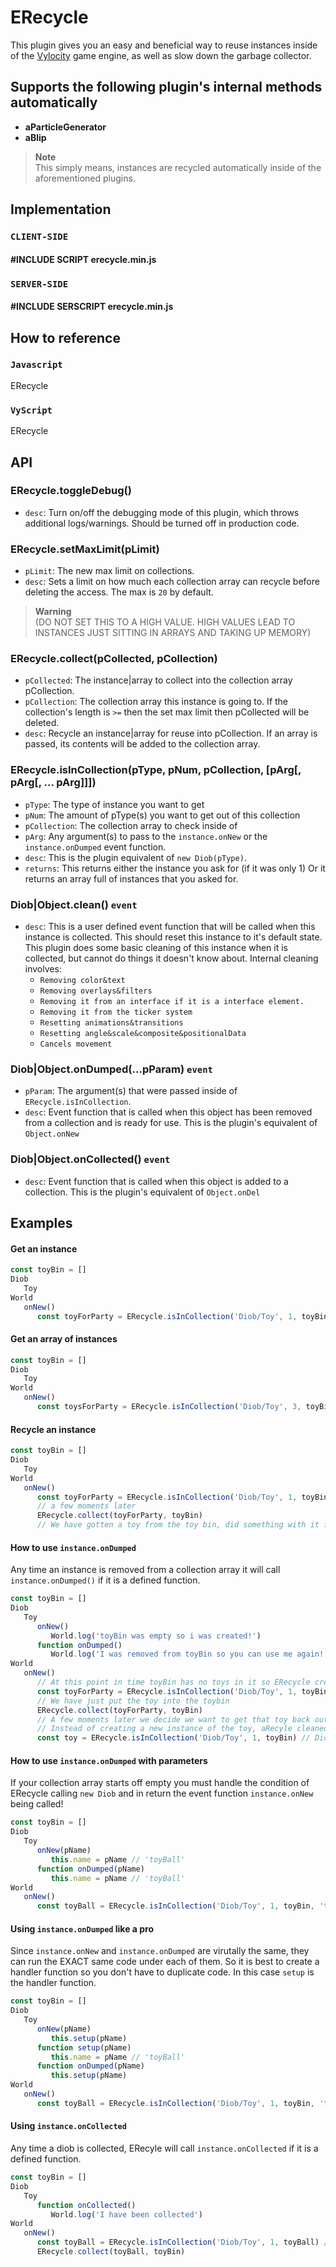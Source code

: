 # ERecycle
This plugin gives you an easy and beneficial way to reuse instances inside of the [Vylocity](https://vylocity.com) game engine, as well as slow down the garbage collector.

## Supports the following plugin's internal methods automatically  
* **aParticleGenerator**  
* **aBlip**  
> **Note**  
This simply means, instances are recycled automatically inside of the aforementioned plugins.  

## Implementation 

### `CLIENT-SIDE`  
#### #INCLUDE SCRIPT erecycle.min.js  
### `SERVER-SIDE` 
#### #INCLUDE SERSCRIPT erecycle.min.js  

## How to reference  

### `Javascript`  
ERecycle  
  
### `VyScript`  
ERecycle  

## API  

###  ERecycle.toggleDebug()
   - `desc`: Turn on/off the debugging mode of this plugin, which throws additional logs/warnings. Should be turned off in production code.

###  ERecycle.setMaxLimit(pLimit)
   - `pLimit`: The new max limit on collections. 
   - `desc`: Sets a limit on how much each collection array can recycle before deleting the access. The max is `20` by default. 
> **Warning**  
(DO NOT SET THIS TO A HIGH VALUE. HIGH VALUES LEAD TO INSTANCES JUST SITTING IN ARRAYS AND TAKING UP MEMORY)  

###  ERecycle.collect(pCollected, pCollection)
  - `pCollected`: The instance|array to collect into the collection array pCollection.
  - `pCollection`: The collection array this instance is going to. If the collection's length is `>=` then the set max limit then pCollected will be deleted.
  - `desc`: Recycle an instance|array for reuse into pCollection. If an array is passed, its contents will be added to the collection array.

###  ERecycle.isInCollection(pType, pNum, pCollection, [pArg[, pArg[, ... pArg]]])
  - `pType`: The type of instance you want to get
  - `pNum`: The amount of pType(s) you want to get out of this collection
  - `pCollection`: The collection array to check inside of
  - `pArg`: Any argument(s) to pass to the `instance.onNew` or the `instance.onDumped` event function.
  - `desc`: This is the plugin equivalent of `new Diob(pType)`. 
  - `returns`: This returns either the instance you ask for (if it was only 1) Or it returns an array full of instances that you asked for.

###  Diob|Object.clean() `event`
   - `desc`: This is a user defined event function that will be called when this instance is collected. This should reset this instance to it's default state. This plugin does some basic cleaning of this instance when it is collected, but cannot do things it doesn't know about. Internal cleaning involves:
      - `Removing color&text`
      - `Removing overlays&filters`
      - `Removing it from an interface if it is a interface element.`
      - `Removing it from the ticker system`
      - `Resetting animations&transitions`
      - `Resetting angle&scale&composite&positionalData`
      - `Cancels movement`

###  Diob|Object.onDumped(...pParam) `event`
   - `pParam`: The argument(s) that were passed inside of `ERecycle.isInCollection`.
   - `desc`: Event function that is called when this object has been removed from a collection and is ready for use. This is the plugin's equivalent of `Object.onNew`

###  Diob|Object.onCollected() `event`
   - `desc`: Event function that is called when this object is added to a collection. This is the plugin's equivalent of `Object.onDel`

##  Examples  
####  Get an instance 
```js
const toyBin = []
Diob
   Toy
World
   onNew()
      const toyForParty = ERecycle.isInCollection('Diob/Toy', 1, toyBin) // DiobToyInstance 
```

#### Get an array of instances

```js
const toyBin = []
Diob
   Toy
World
   onNew()
      const toysForParty = ERecycle.isInCollection('Diob/Toy', 3, toyBin) // [DiobToyInstance, DiobToyInstance, DiobToyInstance]
```
#### Recycle an instance  

```js
const toyBin = []
Diob
   Toy
World
   onNew()
      const toyForParty = ERecycle.isInCollection('Diob/Toy', 1, toyBin) // DiobToyInstance
      // a few moments later
      ERecycle.collect(toyForParty, toyBin)
      // We have gotten a toy from the toy bin, did something with it for a while, and returned it to the toy bin. Recycling rocks!
```

#### How to use `instance.onDumped`  
Any time an instance is removed from a collection array it will call `instance.onDumped()` if it is a defined function.  
```js
const toyBin = []
Diob
   Toy
      onNew()
         World.log('toyBin was empty so i was created!')
      function onDumped()
         World.log('I was removed from toyBin so you can use me again!')
World
   onNew()
      // At this point in time toyBin has no toys in it so ERecycle creates the instance for you
      const toyForParty = ERecycle.isInCollection('Diob/Toy', 1, toyBin) // DiobToyInstance
      // We have just put the toy into the toybin
      ERecycle.collect(toyForParty, toyBin)
      // A few moments later we decide we want to get that toy back out
      // Instead of creating a new instance of the toy, aRecyle cleaned and removed the toy you previously put into toyBin
      const toy = ERecycle.isInCollection('Diob/Toy', 1, toyBin) // DiobToyInstance
```

#### How to use `instance.onDumped` with parameters  
If your collection array starts off empty you must handle the condition of ERecycle calling `new Diob` and in return the event function `instance.onNew` being called!  
```js
const toyBin = []
Diob
   Toy
      onNew(pName)
         this.name = pName // 'toyBall'
      function onDumped(pName)
         this.name = pName // 'toyBall'
World
   onNew()
      const toyBall = ERecycle.isInCollection('Diob/Toy', 1, toyBin, 'toyBall') // DiobToyInstance  
```

#### Using `instance.onDumped` like a pro  
Since `instance.onNew` and `instance.onDumped` are virutally the same, they can run the EXACT same code under each of them. So it is best to create a handler function so you don't have to duplicate code. In this case `setup` is the handler function.  
```js
const toyBin = []
Diob
   Toy
      onNew(pName)
         this.setup(pName)
      function setup(pName)
         this.name = pName // 'toyBall'
      function onDumped(pName)
         this.setup(pName)
World
   onNew()
      const toyBall = ERecycle.isInCollection('Diob/Toy', 1, toyBin, 'toyBall') // DiobToyInstance  
```

#### Using `instance.onCollected`  
Any time a diob is collected, ERecyle will call `instance.onCollected` if it is a defined function.  
```js
const toyBin = []
Diob
   Toy
      function onCollected()
         World.log('I have been collected')
World
   onNew()
      const toyBall = ERecycle.isInCollection('Diob/Toy', 1, toyBall) // DiobToyInstance
      ERecycle.collect(toyBall, toyBin)
```

      
